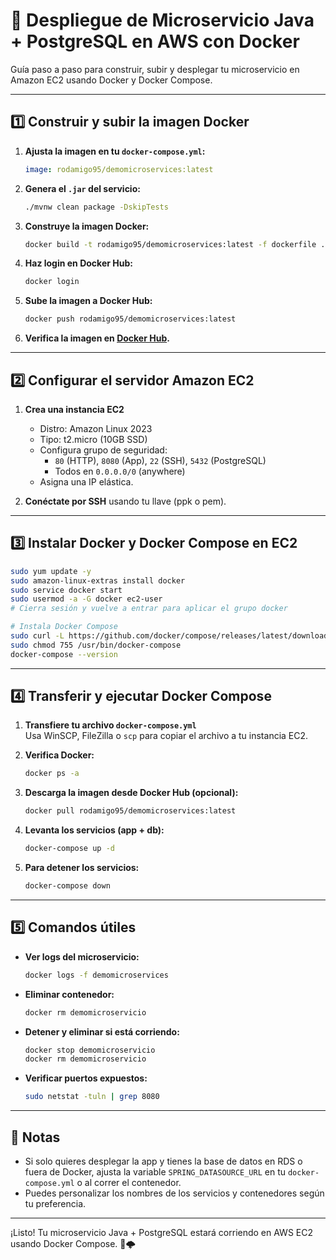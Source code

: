 # 🚀 Despliegue de Microservicio Java + PostgreSQL en AWS con Docker

Guía paso a paso para construir, subir y desplegar tu microservicio en Amazon EC2 usando Docker y Docker Compose.

---

## 1️⃣ Construir y subir la imagen Docker

1. **Ajusta la imagen en tu `docker-compose.yml`:**
   ```yaml
   image: rodamigo95/demomicroservices:latest
   ```

2. **Genera el `.jar` del servicio:**
   ```sh
   ./mvnw clean package -DskipTests
   ```

3. **Construye la imagen Docker:**
   ```sh
   docker build -t rodamigo95/demomicroservices:latest -f dockerfile .
   ```

4. **Haz login en Docker Hub:**
   ```sh
   docker login
   ```

5. **Sube la imagen a Docker Hub:**
   ```sh
   docker push rodamigo95/demomicroservices:latest
   ```

6. **Verifica la imagen en [Docker Hub](https://hub.docker.com).**

---

## 2️⃣ Configurar el servidor Amazon EC2

1. **Crea una instancia EC2**  
   - Distro: Amazon Linux 2023  
   - Tipo: t2.micro (10GB SSD)
   - Configura grupo de seguridad:  
     - `80` (HTTP), `8080` (App), `22` (SSH), `5432` (PostgreSQL)  
     - Todos en `0.0.0.0/0` (anywhere)
   - Asigna una IP elástica.

2. **Conéctate por SSH** usando tu llave (ppk o pem).

---

## 3️⃣ Instalar Docker y Docker Compose en EC2

```sh
sudo yum update -y
sudo amazon-linux-extras install docker
sudo service docker start
sudo usermod -a -G docker ec2-user
# Cierra sesión y vuelve a entrar para aplicar el grupo docker

# Instala Docker Compose
sudo curl -L https://github.com/docker/compose/releases/latest/download/docker-compose-linux-$(uname -m) -o /usr/bin/docker-compose
sudo chmod 755 /usr/bin/docker-compose
docker-compose --version
```

---

## 4️⃣ Transferir y ejecutar Docker Compose

1. **Transfiere tu archivo `docker-compose.yml`**  
   Usa WinSCP, FileZilla o `scp` para copiar el archivo a tu instancia EC2.

2. **Verifica Docker:**
   ```sh
   docker ps -a
   ```

3. **Descarga la imagen desde Docker Hub (opcional):**
   ```sh
   docker pull rodamigo95/demomicroservices:latest
   ```

4. **Levanta los servicios (app + db):**
   ```sh
   docker-compose up -d
   ```

5. **Para detener los servicios:**
   ```sh
   docker-compose down
   ```

---

## 5️⃣ Comandos útiles

- **Ver logs del microservicio:**
  ```sh
  docker logs -f demomicroservices
  ```

- **Eliminar contenedor:**
  ```sh
  docker rm demomicroservicio
  ```

- **Detener y eliminar si está corriendo:**
  ```sh
  docker stop demomicroservicio
  docker rm demomicroservicio
  ```

- **Verificar puertos expuestos:**
  ```sh
  sudo netstat -tuln | grep 8080
  ```

---

## 📝 Notas

- Si solo quieres desplegar la app y tienes la base de datos en RDS o fuera de Docker, ajusta la variable `SPRING_DATASOURCE_URL` en tu `docker-compose.yml` o al correr el contenedor.
- Puedes personalizar los nombres de los servicios y contenedores según tu preferencia.

---

¡Listo! Tu microservicio Java + PostgreSQL estará corriendo en AWS EC2 usando Docker Compose. 🚢🌩️